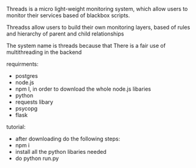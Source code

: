 Threads is a micro light-weight monitoring system, which allow users to monitor their services based of blackbox scripts.

Threadss allow users to build their own monitoring layers, based of rules and hierarchy of parent and child relationships

The system name is threads because that There is a fair use of multithreading in the backend

requirments:
  * postgres
  * node.js
  * npm I, in order to download the whole node.js libaries
  * python
  * requests libary
  * psycopg
  * flask
    
tutorial:
  * after downloading do the following steps:
  * npm i
  * install all the python libaries needed
  * do python run.py




